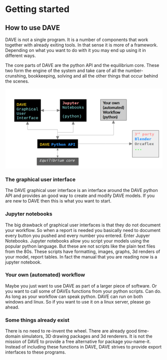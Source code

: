 # Getting started

## How to use DAVE

DAVE is not a single program. It is a number of components that work together with already exiting tools. In that sense it is more of a framework. Depending on what you want to do with it you may end up using it in different ways.

The core parts of DAVE are the python API and the equilibrium core. These two form the engine of the system and take care of all the number-crunshing, bookkeeping, solving and all the other things that occur behind the scenes.

![schematic](images/DAVE_structure.png)

### The graphical user interface

The DAVE graphical user interface is an interface around the DAVE python API and provides an good way to create and modify DAVE models. If you are new to DAVE then this is what you want to start. 

### Jupyter notebooks

The big drawback of graphical user interfaces is that they do not document your workflow. So when a report is needed you basically need to document every button you pushed and every number you entered.
Enter Jupyer Notebooks. Jupyter notebooks allow you script your models using the popular python language. But these are not scripts like the plain text files from the 80s. These scripts have formatting, images, graphs, 3d renders of your model, report tables. In fact the manual that you are reading now is a jupyter notebook.

### Your own (automated) workflow

Maybe you just want to use DAVE as part of a larger piece of software. Or you want to call some of DAVEs functions from your python scripts. Can do. As long as your workflow can speak python.
DAVE can run on both windows and linux. So if you want to use it on a linux server, please go ahead.


### Some things already exist

There is no need to re-invent the wheel. There are already good time-domain simulators, 3D drawing packages and 3d renderers. It is not the mission of DAVE to provide a free alternative for package you-name-it. Instead of including these functions in DAVE, DAVE strives to provide export interfaces to these programs.
